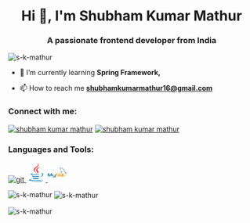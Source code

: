 <h1 align="center">Hi 👋, I'm Shubham Kumar Mathur</h1>
<h3 align="center">A passionate frontend developer from India</h3>

<p align="left"> <img src="https://komarev.com/ghpvc/?username=s-k-mathur&label=Profile%20views&color=0e75b6&style=flat" alt="s-k-mathur" /> </p>

- 🌱 I’m currently learning **Spring Framework,**

- 📫 How to reach me **shubhamkumarmathur16@gmail.com**

<h3 align="left">Connect with me:</h3>
<p align="left">
<a href="https://linkedin.com/in/shubham kumar mathur" target="blank"><img align="center" src="https://raw.githubusercontent.com/rahuldkjain/github-profile-readme-generator/master/src/images/icons/Social/linked-in-alt.svg" alt="shubham kumar mathur" height="30" width="40" /></a>
<a href="https://www.hackerrank.com/shubham kumar mathur" target="blank"><img align="center" src="https://raw.githubusercontent.com/rahuldkjain/github-profile-readme-generator/master/src/images/icons/Social/hackerrank.svg" alt="shubham kumar mathur" height="30" width="40" /></a>
</p>

<h3 align="left">Languages and Tools:</h3>
<p align="left"> <a href="https://git-scm.com/" target="_blank" rel="noreferrer"> <img src="https://www.vectorlogo.zone/logos/git-scm/git-scm-icon.svg" alt="git" width="40" height="40"/> </a> <a href="https://www.java.com" target="_blank" rel="noreferrer"> <img src="https://raw.githubusercontent.com/devicons/devicon/master/icons/java/java-original.svg" alt="java" width="40" height="40"/> </a> <a href="https://www.mysql.com/" target="_blank" rel="noreferrer"> <img src="https://raw.githubusercontent.com/devicons/devicon/master/icons/mysql/mysql-original-wordmark.svg" alt="mysql" width="40" height="40"/> </a> </p>

<p><img align="left" src="https://github-readme-stats.vercel.app/api/top-langs?username=s-k-mathur&show_icons=true&locale=en&layout=compact" alt="s-k-mathur" /></p>

<p>&nbsp;<img align="center" src="https://github-readme-stats.vercel.app/api?username=s-k-mathur&show_icons=true&locale=en" alt="s-k-mathur" /></p>

<p><img align="center" src="https://github-readme-streak-stats.herokuapp.com/?user=s-k-mathur&" alt="s-k-mathur" /></p>
